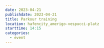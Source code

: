 ```yaml
---
date: 2023-04-21
publishdate: 2023-04-21
title: Parkour training
location: hafencity_amerigo-vespucci-platz
starttime: 14:15
categories:
  - event
---
```


